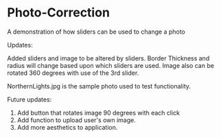 # Photo-Correction
A demonstration of how sliders can be used to change a photo

Updates:

Added sliders and image to be altered by sliders. Border Thickness and radius will change based upon which sliders are used. Image also can be rotated 360 degrees with use of the 3rd slider.

NorthernLights.jpg is the sample photo used to test functionality.

Future updates:
1. Add button that rotates image 90 degrees with each click
2. Add function to upload user's own image.
3. Add more aesthetics to application.

